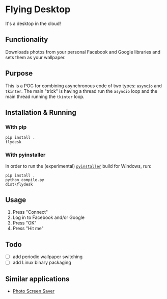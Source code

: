# Flying Desktop
It's a desktop in the cloud!

## Functionality
Downloads photos from your personal Facebook and Google libraries and sets them as your wallpaper.

## Purpose
This is a POC for combining asynchronous code of two types: `asyncio` and `tkinter`.
The main "trick" is having a thread run the `asyncio` loop and the main thread running the `tkinter` loop.

## Installation & Running
### With pip
```
pip install .
flydesk
```

### With pyinstaller
In order to run the (experimental) [`pyinstaller`](https://github.com/pyinstaller/pyinstaller) build for Windows, run:
```
pip install .
python compile.py
dist\flydesk
```
## Usage
1. Press "Connect"
2. Log in to Facebook and/or Google 
3. Press "OK"
4. Press "Hit me"

## Todo
- [ ] add periodic wallpaper switching
- [ ] add Linux binary packaging

## Similar applications

- [Photo Screen Saver](https://chrome.google.com/webstore/detail/photo-screen-saver/kohpcmlfdjfdggcjmjhhbcbankgmppgc)
